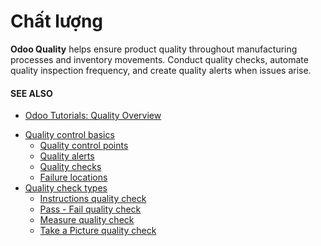 # Chất lượng

**Odoo Quality** helps ensure product quality throughout manufacturing processes and inventory
movements. Conduct quality checks, automate quality inspection frequency, and create quality alerts
when issues arise.

#### SEE ALSO
- [Odoo Tutorials: Quality Overview](https://www.odoo.com/slides/slide/quality-overview-5590)

* [Quality control basics](quality_management/)
  * [Quality control points](quality_management/quality_control_points.md)
  * [Quality alerts](quality_management/quality_alerts.md)
  * [Quality checks](quality_management/quality_checks.md)
  * [Failure locations](quality_management/failure_locations.md)
* [Quality check types](quality_check_types/)
  * [Instructions quality check](quality_check_types/instructions_check.md)
  * [Pass - Fail quality check](quality_check_types/pass_fail_check.md)
  * [Measure quality check](quality_check_types/measure_check.md)
  * [Take a Picture quality check](quality_check_types/picture_check.md)
